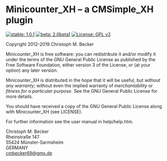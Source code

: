 Minicounter_XH – a CMSimple_XH plugin
=====================================

[![stable: 1.0.1](https://img.shields.io/badge/stable-1.0.1-green.svg)](https://github.com/cmb69/minicounter_xh/releases/tag/1.0.1)
[![beta: 2.0beta1](https://img.shields.io/badge/beta-2.0beta1-red.svg)](https://github.com/cmb69/minicounter_xh/releases/tag/2.0beta1)
[![License: GPL v3](https://img.shields.io/badge/License-GPL%20v3-blue.svg)](http://www.gnu.org/licenses/gpl-3.0)

Copyright 2012-2019 Christoph M. Becker

Minicounter_XH is free software: you can redistribute it and/or modify
it under the terms of the GNU General Public License as published by
the Free Software Foundation, either version 3 of the License, or
(at your option) any later version.

Minicounter_XH is distributed in the hope that it will be useful,
but *without any warranty*; without even the implied warranty of
*merchantability* or *fitness for a particular purpose*.  See the
GNU General Public License for more details.

You should have received a copy of the GNU General Public License
along with Minicounter_XH (see LICENSE).

For further information see the user manual in help/help.htm.

Christoph M. Becker  
Rheinstraße 147  
55424 Münster-Sarmsheim  
GERMANY  
cmbecker69@gmx.de
